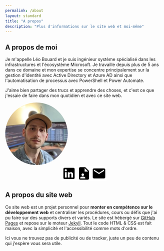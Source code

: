 ```yaml
---
permalink: /about
layout: standard
title: "A propos"
description: "Plus d'informations sur le site web et moi-même"
---
```


## A propos de moi

Je m'appelle Léo Bouard et je suis ingénieur système spécialisé dans les infrastructures et l'écosystème Microsoft. Je travaille depuis plus de 5 ans dans ce domaine et mon expertise se concentre principalement sur la gestion d'identité avec Active Directory et Azure AD ainsi que l'automatisation de processus avec PowerShell et Power Automate.

J'aime bien partager des trucs et apprendre des choses, et c'est ce que j'essaie de faire dans mon quotidien et avec ce site web.

<img src="/assets/images/profile-picture.jpg" alt="Photo de profil" style="border-radius: 100px;">

<div style="display: flex; justify-content: center;">
    <a href="{{ site.linkedin }}" target="_blank"><img src="/assets/images/linkedin.svg" alt="Profil LinkedIn"></a>
    <a href="/cv"><img src="/assets/images/resume.svg" alt="Mon CV"></a>
    <a href="mailto:{{ site.emailAddress }}"><img src="/assets/images/email.svg" alt="M'envoyez un email"></a>
</div>

## A propos du site web

Ce site web est un projet personnel pour **monter en compétence sur le développement web** et centraliser les procédures, cours ou défis que j'ai pu faire sur des supports divers et variés. Le site est hébergé sur [GitHub Pages](https://docs.github.com/en/pages) et repose sur le moteur [Jekyll](https://jekyllrb.com/docs/). Tout le code HTML & CSS est fait maison, avec la simplicité et l'accessibilité comme mots d'ordre.

Ici vous ne trouvez pas de publicité ou de tracker, juste un peu de contenu qui j'espère vous sera utile.
